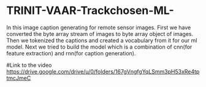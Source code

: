 # TRINIT-VAAR-Trackchosen-ML-
In this image caption generating for remote sensor images.
First we have converted the byte array stream of images to byte array object of images.
Then we tokenized the captions and created a vocabulary from it for our ml model.
Next we tried to build the model which is a combination of cnn(for feature extraction) and rnn(for caption generation).

#Link to the video
https://drive.google.com/drive/u/0/folders/167gVngfgYqLSmm3pH53xRe4tptmcJmeC

